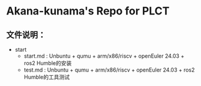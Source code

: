# **Akana-kunama's Repo for PLCT** 

## 文件说明：

- start
  - start.md :  Unbuntu + qumu + arm/x86/riscv + openEuler 24.03 + ros2 Humble的安装
  - test.md :    Unbuntu + qumu + arm/x86/riscv + openEuler 24.03 + ros2 Humble的工具测试

